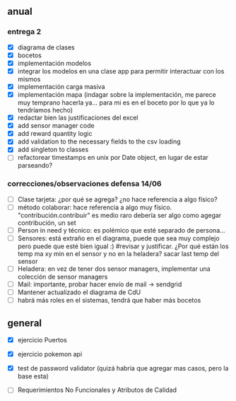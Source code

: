 ## anual

### entrega 2
- [x] diagrama de clases
- [x] bocetos
- [x] implementación modelos
- [x] integrar los modelos en una clase app para permitir interactuar con los mismos
- [x] implementación carga masiva
- [x] implementación mapa (indagar sobre la implementación, me parece muy temprano hacerla ya... para mi es en el boceto por lo que ya lo tendríamos hecho)
- [x] redactar bien las justificaciones del excel
- [x] add sensor manager code
- [x] add reward quantity logic
- [x] add validation to the necessary fields to the csv loading
- [x] add singleton to classes
- [ ] refactorear timestamps en unix por Date object, en lugar de estar parseando?
### correcciones/observaciones defensa 14/06
- [ ] Clase tarjeta: ¿por qué se agrega? ¿no hace referencia a algo físico?
- [ ] método colaborar: hace referencia a algo muy físico. "contribución.contribuir" es medio raro debería ser algo como agegar contribución, un set
- [ ] Person in need y técnico: es polémico que esté separado de persona...
- [ ] Sensores: está extraño en el diagrama, puede que sea muy complejo pero puede que esté bien igual :) #revisar y justificar. ¿Por qué están los temp ma xy min en el sensor y no en la heladera? sacar last temp del sensor
- [ ] Heladera: en vez de tener dos sensor managers, implementar una colección de sensor managers
- [ ] Mail: importante, probar hacer envío de mail -> sendgrid
- [ ] Mantener actualizado el diagrama de CdU
- [ ] habrá más roles en el sistemas, tendrá que haber más bocetos
 
## general
- [x] ejercicio Puertos
- [x] ejercicio pokemon api
- [x] test de password validator (quizá habría que agregar mas casos, pero la base esta)
- [ ] Requerimientos No Funcionales y Atributos de Calidad

